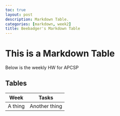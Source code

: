 ```yaml
---
toc: true
layout: post
description: Markdown Table.
categories: [markdown, week2]
title: Beebadger's Markdown Table
---
```

# This is a Markdown Table
Below is the weekly HW for APCSP

## Tables

| Week |Tasks |
|-|-|
| A thing | Another thing |

